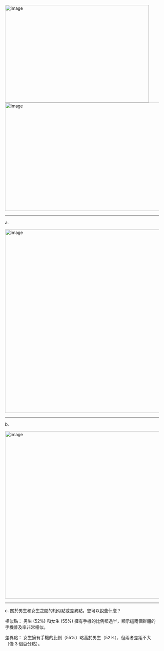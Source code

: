 <img width="471" height="319" alt="image" src="https://github.com/user-attachments/assets/7dcf5c2d-0c72-40d9-8081-bcba6eed4884" />

<img width="598" height="354" alt="image" src="https://github.com/user-attachments/assets/568f1f90-a32f-4b00-9667-5c384bf9afd4" />

---
a.

<img width="700" height="600" alt="image" src="https://github.com/user-attachments/assets/368bfaf2-ee79-42f8-b9f8-546271b0559d" />

---
b.

<img width="609" height="547" alt="image" src="https://github.com/user-attachments/assets/5f2489f3-abbd-4802-8864-dbe4c8cdf1f7" />

---
c. 關於男生和女生之間的相似點或差異點，您可以說些什麼？

相似點： 男生 (52%) 和女生 (55%) 擁有手機的比例都過半，顯示這兩個群體的手機普及率非常相似。

差異點： 女生擁有手機的比例（55%）略高於男生（52%），但兩者差距不大（僅 3 個百分點）。
